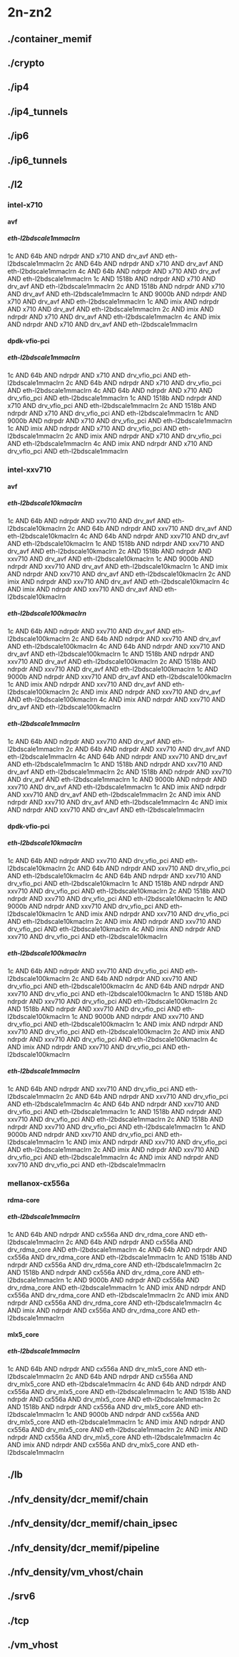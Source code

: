 # 2n-zn2
## ./container_memif
## ./crypto
## ./ip4
## ./ip4_tunnels
## ./ip6
## ./ip6_tunnels
## ./l2
### intel-x710
#### avf
##### eth-l2bdscale1mmaclrn
1c AND 64b AND ndrpdr AND x710 AND drv_avf AND eth-l2bdscale1mmaclrn
2c AND 64b AND ndrpdr AND x710 AND drv_avf AND eth-l2bdscale1mmaclrn
4c AND 64b AND ndrpdr AND x710 AND drv_avf AND eth-l2bdscale1mmaclrn
1c AND 1518b AND ndrpdr AND x710 AND drv_avf AND eth-l2bdscale1mmaclrn
2c AND 1518b AND ndrpdr AND x710 AND drv_avf AND eth-l2bdscale1mmaclrn
1c AND 9000b AND ndrpdr AND x710 AND drv_avf AND eth-l2bdscale1mmaclrn
1c AND imix AND ndrpdr AND x710 AND drv_avf AND eth-l2bdscale1mmaclrn
2c AND imix AND ndrpdr AND x710 AND drv_avf AND eth-l2bdscale1mmaclrn
4c AND imix AND ndrpdr AND x710 AND drv_avf AND eth-l2bdscale1mmaclrn
#### dpdk-vfio-pci
##### eth-l2bdscale1mmaclrn
1c AND 64b AND ndrpdr AND x710 AND drv_vfio_pci AND eth-l2bdscale1mmaclrn
2c AND 64b AND ndrpdr AND x710 AND drv_vfio_pci AND eth-l2bdscale1mmaclrn
4c AND 64b AND ndrpdr AND x710 AND drv_vfio_pci AND eth-l2bdscale1mmaclrn
1c AND 1518b AND ndrpdr AND x710 AND drv_vfio_pci AND eth-l2bdscale1mmaclrn
2c AND 1518b AND ndrpdr AND x710 AND drv_vfio_pci AND eth-l2bdscale1mmaclrn
1c AND 9000b AND ndrpdr AND x710 AND drv_vfio_pci AND eth-l2bdscale1mmaclrn
1c AND imix AND ndrpdr AND x710 AND drv_vfio_pci AND eth-l2bdscale1mmaclrn
2c AND imix AND ndrpdr AND x710 AND drv_vfio_pci AND eth-l2bdscale1mmaclrn
4c AND imix AND ndrpdr AND x710 AND drv_vfio_pci AND eth-l2bdscale1mmaclrn
### intel-xxv710
#### avf
##### eth-l2bdscale10kmaclrn
1c AND 64b AND ndrpdr AND xxv710 AND drv_avf AND eth-l2bdscale10kmaclrn
2c AND 64b AND ndrpdr AND xxv710 AND drv_avf AND eth-l2bdscale10kmaclrn
4c AND 64b AND ndrpdr AND xxv710 AND drv_avf AND eth-l2bdscale10kmaclrn
1c AND 1518b AND ndrpdr AND xxv710 AND drv_avf AND eth-l2bdscale10kmaclrn
2c AND 1518b AND ndrpdr AND xxv710 AND drv_avf AND eth-l2bdscale10kmaclrn
1c AND 9000b AND ndrpdr AND xxv710 AND drv_avf AND eth-l2bdscale10kmaclrn
1c AND imix AND ndrpdr AND xxv710 AND drv_avf AND eth-l2bdscale10kmaclrn
2c AND imix AND ndrpdr AND xxv710 AND drv_avf AND eth-l2bdscale10kmaclrn
4c AND imix AND ndrpdr AND xxv710 AND drv_avf AND eth-l2bdscale10kmaclrn
##### eth-l2bdscale100kmaclrn
1c AND 64b AND ndrpdr AND xxv710 AND drv_avf AND eth-l2bdscale100kmaclrn
2c AND 64b AND ndrpdr AND xxv710 AND drv_avf AND eth-l2bdscale100kmaclrn
4c AND 64b AND ndrpdr AND xxv710 AND drv_avf AND eth-l2bdscale100kmaclrn
1c AND 1518b AND ndrpdr AND xxv710 AND drv_avf AND eth-l2bdscale100kmaclrn
2c AND 1518b AND ndrpdr AND xxv710 AND drv_avf AND eth-l2bdscale100kmaclrn
1c AND 9000b AND ndrpdr AND xxv710 AND drv_avf AND eth-l2bdscale100kmaclrn
1c AND imix AND ndrpdr AND xxv710 AND drv_avf AND eth-l2bdscale100kmaclrn
2c AND imix AND ndrpdr AND xxv710 AND drv_avf AND eth-l2bdscale100kmaclrn
4c AND imix AND ndrpdr AND xxv710 AND drv_avf AND eth-l2bdscale100kmaclrn
##### eth-l2bdscale1mmaclrn
1c AND 64b AND ndrpdr AND xxv710 AND drv_avf AND eth-l2bdscale1mmaclrn
2c AND 64b AND ndrpdr AND xxv710 AND drv_avf AND eth-l2bdscale1mmaclrn
4c AND 64b AND ndrpdr AND xxv710 AND drv_avf AND eth-l2bdscale1mmaclrn
1c AND 1518b AND ndrpdr AND xxv710 AND drv_avf AND eth-l2bdscale1mmaclrn
2c AND 1518b AND ndrpdr AND xxv710 AND drv_avf AND eth-l2bdscale1mmaclrn
1c AND 9000b AND ndrpdr AND xxv710 AND drv_avf AND eth-l2bdscale1mmaclrn
1c AND imix AND ndrpdr AND xxv710 AND drv_avf AND eth-l2bdscale1mmaclrn
2c AND imix AND ndrpdr AND xxv710 AND drv_avf AND eth-l2bdscale1mmaclrn
4c AND imix AND ndrpdr AND xxv710 AND drv_avf AND eth-l2bdscale1mmaclrn
#### dpdk-vfio-pci
##### eth-l2bdscale10kmaclrn
1c AND 64b AND ndrpdr AND xxv710 AND drv_vfio_pci AND eth-l2bdscale10kmaclrn
2c AND 64b AND ndrpdr AND xxv710 AND drv_vfio_pci AND eth-l2bdscale10kmaclrn
4c AND 64b AND ndrpdr AND xxv710 AND drv_vfio_pci AND eth-l2bdscale10kmaclrn
1c AND 1518b AND ndrpdr AND xxv710 AND drv_vfio_pci AND eth-l2bdscale10kmaclrn
2c AND 1518b AND ndrpdr AND xxv710 AND drv_vfio_pci AND eth-l2bdscale10kmaclrn
1c AND 9000b AND ndrpdr AND xxv710 AND drv_vfio_pci AND eth-l2bdscale10kmaclrn
1c AND imix AND ndrpdr AND xxv710 AND drv_vfio_pci AND eth-l2bdscale10kmaclrn
2c AND imix AND ndrpdr AND xxv710 AND drv_vfio_pci AND eth-l2bdscale10kmaclrn
4c AND imix AND ndrpdr AND xxv710 AND drv_vfio_pci AND eth-l2bdscale10kmaclrn
##### eth-l2bdscale100kmaclrn
1c AND 64b AND ndrpdr AND xxv710 AND drv_vfio_pci AND eth-l2bdscale100kmaclrn
2c AND 64b AND ndrpdr AND xxv710 AND drv_vfio_pci AND eth-l2bdscale100kmaclrn
4c AND 64b AND ndrpdr AND xxv710 AND drv_vfio_pci AND eth-l2bdscale100kmaclrn
1c AND 1518b AND ndrpdr AND xxv710 AND drv_vfio_pci AND eth-l2bdscale100kmaclrn
2c AND 1518b AND ndrpdr AND xxv710 AND drv_vfio_pci AND eth-l2bdscale100kmaclrn
1c AND 9000b AND ndrpdr AND xxv710 AND drv_vfio_pci AND eth-l2bdscale100kmaclrn
1c AND imix AND ndrpdr AND xxv710 AND drv_vfio_pci AND eth-l2bdscale100kmaclrn
2c AND imix AND ndrpdr AND xxv710 AND drv_vfio_pci AND eth-l2bdscale100kmaclrn
4c AND imix AND ndrpdr AND xxv710 AND drv_vfio_pci AND eth-l2bdscale100kmaclrn
##### eth-l2bdscale1mmaclrn
1c AND 64b AND ndrpdr AND xxv710 AND drv_vfio_pci AND eth-l2bdscale1mmaclrn
2c AND 64b AND ndrpdr AND xxv710 AND drv_vfio_pci AND eth-l2bdscale1mmaclrn
4c AND 64b AND ndrpdr AND xxv710 AND drv_vfio_pci AND eth-l2bdscale1mmaclrn
1c AND 1518b AND ndrpdr AND xxv710 AND drv_vfio_pci AND eth-l2bdscale1mmaclrn
2c AND 1518b AND ndrpdr AND xxv710 AND drv_vfio_pci AND eth-l2bdscale1mmaclrn
1c AND 9000b AND ndrpdr AND xxv710 AND drv_vfio_pci AND eth-l2bdscale1mmaclrn
1c AND imix AND ndrpdr AND xxv710 AND drv_vfio_pci AND eth-l2bdscale1mmaclrn
2c AND imix AND ndrpdr AND xxv710 AND drv_vfio_pci AND eth-l2bdscale1mmaclrn
4c AND imix AND ndrpdr AND xxv710 AND drv_vfio_pci AND eth-l2bdscale1mmaclrn
### mellanox-cx556a
#### rdma-core
##### eth-l2bdscale1mmaclrn
1c AND 64b AND ndrpdr AND cx556a AND drv_rdma_core AND eth-l2bdscale1mmaclrn
2c AND 64b AND ndrpdr AND cx556a AND drv_rdma_core AND eth-l2bdscale1mmaclrn
4c AND 64b AND ndrpdr AND cx556a AND drv_rdma_core AND eth-l2bdscale1mmaclrn
1c AND 1518b AND ndrpdr AND cx556a AND drv_rdma_core AND eth-l2bdscale1mmaclrn
2c AND 1518b AND ndrpdr AND cx556a AND drv_rdma_core AND eth-l2bdscale1mmaclrn
1c AND 9000b AND ndrpdr AND cx556a AND drv_rdma_core AND eth-l2bdscale1mmaclrn
1c AND imix AND ndrpdr AND cx556a AND drv_rdma_core AND eth-l2bdscale1mmaclrn
2c AND imix AND ndrpdr AND cx556a AND drv_rdma_core AND eth-l2bdscale1mmaclrn
4c AND imix AND ndrpdr AND cx556a AND drv_rdma_core AND eth-l2bdscale1mmaclrn
#### mlx5_core
##### eth-l2bdscale1mmaclrn
1c AND 64b AND ndrpdr AND cx556a AND drv_mlx5_core AND eth-l2bdscale1mmaclrn
2c AND 64b AND ndrpdr AND cx556a AND drv_mlx5_core AND eth-l2bdscale1mmaclrn
4c AND 64b AND ndrpdr AND cx556a AND drv_mlx5_core AND eth-l2bdscale1mmaclrn
1c AND 1518b AND ndrpdr AND cx556a AND drv_mlx5_core AND eth-l2bdscale1mmaclrn
2c AND 1518b AND ndrpdr AND cx556a AND drv_mlx5_core AND eth-l2bdscale1mmaclrn
1c AND 9000b AND ndrpdr AND cx556a AND drv_mlx5_core AND eth-l2bdscale1mmaclrn
1c AND imix AND ndrpdr AND cx556a AND drv_mlx5_core AND eth-l2bdscale1mmaclrn
2c AND imix AND ndrpdr AND cx556a AND drv_mlx5_core AND eth-l2bdscale1mmaclrn
4c AND imix AND ndrpdr AND cx556a AND drv_mlx5_core AND eth-l2bdscale1mmaclrn
## ./lb
## ./nfv_density/dcr_memif/chain
## ./nfv_density/dcr_memif/chain_ipsec
## ./nfv_density/dcr_memif/pipeline
## ./nfv_density/vm_vhost/chain
## ./srv6
## ./tcp
## ./vm_vhost
